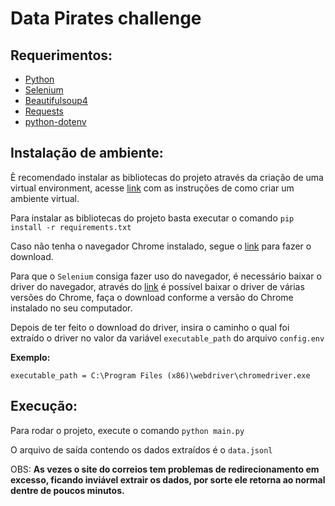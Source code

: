 # Data Pirates challenge

## Requerimentos:

* [Python](https://www.python.org/)
* [Selenium](https://www.selenium.dev/documentation/en/)
* [Beautifulsoup4](https://www.selenium.dev/documentation/en/)
* [Requests](https://requests.readthedocs.io/pt_BR/latest/user/quickstart.html)
* [python-dotenv](https://pypi.org/project/python-dotenv/)

## Instalação de ambiente:

È recomendado instalar as bibliotecas do projeto através da criação de uma virtual environment, acesse [link](https://packaging.python.org/guides/installing-using-pip-and-virtual-environments/#creating-a-virtual-environment) com as instruções de como criar um ambiente virtual. 

Para instalar as bibliotecas do projeto basta executar o comando `pip install -r requirements.txt`

Caso não tenha o navegador Chrome instalado, segue o [link](https://www.google.com/intl/pt-BR/chrome/) para fazer o download.

Para que o `Selenium` consiga fazer uso do navegador, é necessário baixar o driver do navegador, através do [link](https://chromedriver.storage.googleapis.com/index.html) é possível baixar o driver de várias versões do Chrome, faça o download conforme a versão do Chrome instalado no seu computador.

Depois de ter feito o download do driver, insira o caminho o qual foi extraído o driver no valor da variável `executable_path` do arquivo `config.env`

**Exemplo:**

`executable_path = C:\Program Files (x86)\webdriver\chromedriver.exe`

## Execução:

Para rodar o projeto, execute o comando `python main.py`

O arquivo de saída contendo os dados extraídos é o `data.jsonl`

OBS: **As vezes o site do correios tem problemas de redirecionamento em excesso, ficando inviável extrair os dados, por sorte ele retorna ao normal dentre de poucos minutos.**
